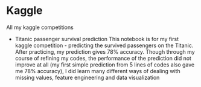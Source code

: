 # Kaggle
All my kaggle competitions 
- Titanic passenger survival prediction 
  This notebook is for my first kaggle competition - predicting the survived passengers on the Titanic. After practicing, my prediction gives 78% accuracy. Though through my course of refining my codes, the performance of the prediction did not improve at all (my first simple prediction from 5 lines of codes also gave me 78% accuracy), I did learn many different ways of dealing with missing values, feature engineering and data visualization

